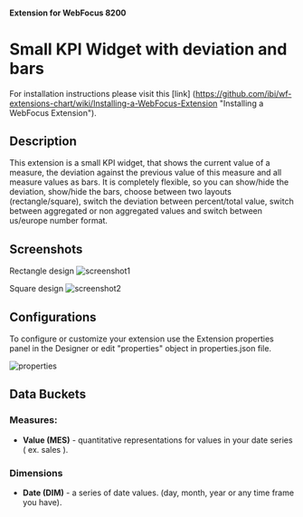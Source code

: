 #### Extension for WebFocus 8200

# Small KPI Widget with deviation and bars

For installation instructions please visit this [link] (https://github.com/ibi/wf-extensions-chart/wiki/Installing-a-WebFocus-Extension "Installing a WebFocus Extension").

## Description

This extension is a small KPI widget, that shows the current value of a measure, the deviation against the previous value of this measure and all measure values as bars.
It is completely flexible, so you can show/hide the deviation, show/hide the bars, choose between two layouts (rectangle/square), switch the deviation between percent/total value, switch between aggregated or non aggregated values and switch between us/europe number format.

## Screenshots

Rectangle design
![screenshot1](https://github.com/ibi/wf-extensions-chart/tree/master/com.ibi.kpi_with_sparkline_flexible/screenshots/Screenshot1.png)

Square design
![screenshot2](https://github.com/ibi/wf-extensions-chart/tree/master/com.ibi.kpi_with_sparkline_flexible/screenshots/Screenshot2.png)

## Configurations

To configure or customize your extension use the Extension properties panel in the Designer or edit "properties" object in properties.json file.

![properties](https://github.com/ibi/wf-extensions-chart/tree/master/com.ibi.kpi_with_sparkline_flexible/screenshots/Properties.png)


## Data Buckets

### Measures:
* **Value (MES)** - quantitative representations for values in your date series ( ex. sales ).

### Dimensions
* **Date (DIM)** - a series of date values. (day, month, year or any time frame you have).
